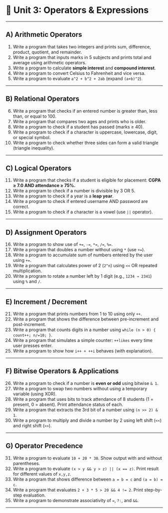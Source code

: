 # 📘 Unit 3: Operators & Expressions 

---

## **A) Arithmetic Operators**

1. Write a program that takes two integers and prints sum, difference, product, quotient, and remainder.
2. Write a program that inputs marks in 5 subjects and prints total and average using arithmetic operators.
3. Write a program to calculate **simple interest** and **compound interest**.
4. Write a program to convert Celsius to Fahrenheit and vice versa.
5. Write a program to evaluate `a^2 + b^2 + 2ab` (expand `(a+b)^2`).

---

## **B) Relational Operators**

6. Write a program that checks if an entered number is greater than, less than, or equal to 100.
7. Write a program that compares two ages and prints who is older.
8. Write a program to check if a student has passed (marks ≥ 40).
9. Write a program to check if a character is uppercase, lowercase, digit, or special symbol.
10. Write a program to check whether three sides can form a valid triangle (triangle inequality).

---

## **C) Logical Operators**

11. Write a program that checks if a student is eligible for placement: **CGPA ≥ 7.0 AND attendance ≥ 75%.**
12. Write a program to check if a number is divisible by 3 OR 5.
13. Write a program to check if a year is a **leap year**.
14. Write a program to check if entered username AND password are correct.
15. Write a program to check if a character is a vowel (use `||` operator).

---

## **D) Assignment Operators**

16. Write a program to show use of `+=`, `-=`, `*=`, `/=`, `%=`.
17. Write a program that doubles a number without using `*` (use `+=`).
18. Write a program to accumulate sum of numbers entered by the user using `+=`.
19. Write a program that calculates power of 2 (`2^n`) using `<<` OR repeated multiplication.
20. Write a program to rotate a number left by 1 digit (e.g., `1234 → 2341`) using `%` and `/`.

---

## **E) Increment / Decrement**

21. Write a program that prints numbers from 1 to 10 using only `++`.
22. Write a program that shows the difference between pre-increment and post-increment.
23. Write a program that counts digits in a number using `while (n > 0) { count++; n/=10; }`.
24. Write a program that simulates a simple counter: `++likes` every time user presses enter.
25. Write a program to show how `i++ + ++i` behaves (with explanation).

---

## **F) Bitwise Operators & Applications**

26. Write a program to check if a number is **even or odd** using bitwise `& 1`.
27. Write a program to swap two numbers without using a temporary variable (using XOR).
28. Write a program that uses bits to track attendance of 8 students (1 = present, 0 = absent). Print attendance status of each.
29. Write a program that extracts the 3rd bit of a number using `(n >> 2) & 1`.
30. Write a program to multiply and divide a number by 2 using left shift (`<<`) and right shift (`>>`).

---

## **G) Operator Precedence**

31. Write a program to evaluate `10 + 20 * 30`. Show output with and without parentheses.
32. Write a program to evaluate `(x > y && y > z) || (x == z)`. Print result for different values of `x,y,z`.
33. Write a program that shows difference between `a = b = c` and `(a = b) = c`.
34. Write a program that evaluates `2 + 3 * 5 > 20 && 4 != 2`. Print step-by-step evaluation.
35. Write a program to demonstrate associativity of `=`, `?:`, and `&&`.

---

